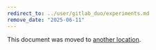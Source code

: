 ```yaml
---
redirect_to: ../user/gitlab_duo/experiments.md
remove_date: "2025-06-11"
---
```


<!-- markdownlint-disable -->
<!-- vale off -->

This document was moved to [another location](gitlab_duo/experiments.md).

<!-- This redirect file can be deleted after <2025-06-11>. -->
<!-- Redirects that point to other docs in the same project expire in three months. -->
<!-- Redirects that point to docs in a different project or site (for example, link is not relative and starts with `https:`) expire in one year. -->
<!-- Before deletion, see: https://docs.gitlab.com/ee/development/documentation/redirects.html -->
